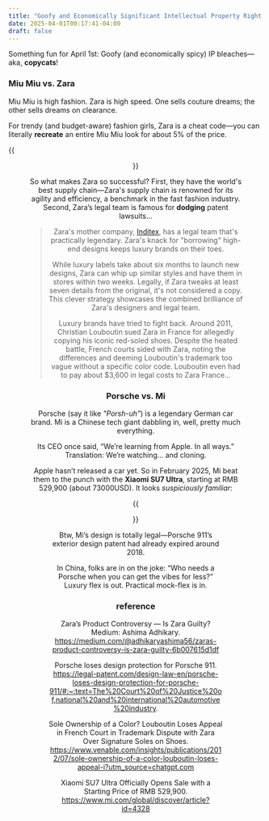 ```yaml
---
title: "Goofy and Economically Significant Intellectual Property Right Bleaches"
date: 2025-04-01T00:17:41-04:00
draft: false
---
```


Something fun for April 1st: Goofy (and economically spicy) IP bleaches—aka, **copycats**!

### Miu Miu vs. Zara

Miu Miu is high fashion. Zara is high speed. One sells couture dreams; the other sells dreams on clearance.

For trendy (and budget-aware) fashion girls, Zara is a cheat code—you can literally **recreate** an entire Miu Miu look for about 5% of the price.

{{<figure align="center" src="/baidu/zara_miumiu.jpeg" caption="TikTok is full of tutorials showing how to turn YSL, Miu Miu, or Prada show into a Zara haul." width="100%">}}

So what makes Zara so successful? First, they have the world's best  supply chain—Zara's supply chain is renowned for its agility and efficiency, a benchmark in the fast fashion industry. Second, Zara’s legal team is famous for **dodging** patent lawsuits...

> Zara's mother company, [Inditex](https://www.inditex.cn/itxcomweb/es/en/home), has a legal team that's practically legendary. Zara's knack for "borrowing" high-end designs keeps luxury brands on their toes.
>
> While luxury labels take about six months to launch new designs, Zara can whip up similar styles and have them in stores within two weeks. Legally, if Zara tweaks at least seven details from the original, it's not considered a copy. This clever strategy showcases the combined brilliance of Zara's designers and legal team.
>
> Luxury brands have tried to fight back. Around 2011, Christian Louboutin sued Zara in France for allegedly copying his iconic red-soled shoes. Despite the heated battle, French courts sided with Zara, noting the differences and deeming Louboutin's trademark too vague without a specific color code. Louboutin even had to pay about $3,600 in legal costs to Zara France...

### Porsche vs. Mi

Porsche (say it like *"Porsh-uh"*) is a legendary German car brand.
 Mi is a Chinese tech giant dabbling in, well, pretty much everything.

Its CEO once said, “We’re learning from Apple. In all ways.” Translation: We’re watching... and cloning.

Apple hasn’t released a car yet. So in February 2025, Mi beat them to the punch with the **Xiaomi SU7 Ultra**, starting at RMB 529,900 (about 73000USD). It looks *suspiciously familiar*:

{{<figure align="center" src="/baidu/misu7_vs_porsche.jpeg" caption="One is Porsche. One is Mi. Spot the difference (if you can)." width="100%">}}

Btw, Mi’s design is totally legal—Porsche 911’s exterior design patent had already expired around 2018.

In China, folks are in on the joke:  “Who needs a Porsche when you can get the vibes for less?” Luxury flex is out. Practical mock-flex is in.

### reference

Zara’s Product Controversy — Is Zara Guilty? Medium: Ashima Adhikary. https://medium.com/@adhikaryashima56/zaras-product-controversy-is-zara-guilty-6b007615d1df

Porsche loses design protection for Porsche 911. https://legal-patent.com/design-law-en/porsche-loses-design-protection-for-porsche-911/#:~:text=The%20Court%20of%20Justice%20of,national%20and%20international%20automotive%20industry.

Sole Ownership of a Color? Louboutin Loses Appeal in French Court in Trademark Dispute with Zara Over Signature Soles on Shoes. https://www.venable.com/insights/publications/2012/07/sole-ownership-of-a-color-louboutin-loses-appeal-i?utm_source=chatgpt.com

Xiaomi SU7 Ultra Officially Opens Sale with a Starting Price of RMB 529,900. https://www.mi.com/global/discover/article?id=4328
